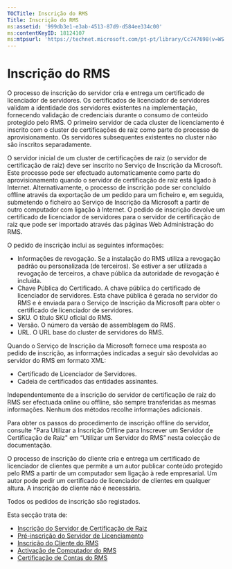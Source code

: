 ```yaml
---
TOCTitle: Inscrição do RMS
Title: Inscrição do RMS
ms:assetid: '999db3e1-e3ab-4513-87d9-d584ee334c00'
ms:contentKeyID: 18124107
ms:mtpsurl: 'https://technet.microsoft.com/pt-pt/library/Cc747698(v=WS.10)'
---
```


Inscrição do RMS
================

O processo de inscrição do servidor cria e entrega um certificado de licenciador de servidores. Os certificados de licenciador de servidores validam a identidade dos servidores existentes na implementação, fornecendo validação de credenciais durante o consumo de conteúdo protegido pelo RMS. O primeiro servidor de cada cluster de licenciamento é inscrito com o cluster de certificações de raiz como parte do processo de aprovisionamento. Os servidores subsequentes existentes no cluster não são inscritos separadamente.

O servidor inicial de um cluster de certificações de raiz (o servidor de certificação de raiz) deve ser inscrito no Serviço de Inscrição da Microsoft. Este processo pode ser efectuado automaticamente como parte do aprovisionamento quando o servidor de certificação de raiz está ligado à Internet. Alternativamente, o processo de inscrição pode ser concluído offline através da exportação de um pedido para um ficheiro e, em seguida, submetendo o ficheiro ao Serviço de Inscrição da Microsoft a partir de outro computador com ligação à Internet. O pedido de inscrição devolve um certificado de licenciador de servidores para o servidor de certificação de raiz que pode ser importado através das páginas Web Administração do RMS.

O pedido de inscrição inclui as seguintes informações:

-   Informações de revogação. Se a instalação do RMS utiliza a revogação padrão ou personalizada (de terceiros). Se estiver a ser utilizada a revogação de terceiros, a chave pública da autoridade de revogação é incluída.
-   Chave Pública do Certificado. A chave pública do certificado de licenciador de servidores. Esta chave pública é gerada no servidor do RMS e é enviada para o Serviço de Inscrição da Microsoft para obter o certificado de licenciador de servidores.
-   SKU. O título SKU oficial do RMS.
-   Versão. O número da versão de assemblagem do RMS.
-   URL. O URL base do cluster de servidores do RMS.

Quando o Serviço de Inscrição da Microsoft fornece uma resposta ao pedido de inscrição, as informações indicadas a seguir são devolvidas ao servidor do RMS em formato XML:

-   Certificado de Licenciador de Servidores.
-   Cadeia de certificados das entidades assinantes.

Independentemente de a inscrição do servidor de certificação de raiz do RMS ser efectuada online ou offline, são sempre transferidas as mesmas informações. Nenhum dos métodos recolhe informações adicionais.

Para obter os passos do procedimento de inscrição offline do servidor, consulte "Para Utilizar a Inscrição Offline para Inscrever um Servidor de Certificação de Raiz" em “Utilizar um Servidor do RMS” nesta colecção de documentação.

O processo de inscrição do cliente cria e entrega um certificado de licenciador de clientes que permite a um autor publicar conteúdo protegido pelo RMS a partir de um computador sem ligação à rede empresarial. Um autor pode pedir um certificado de licenciador de clientes em qualquer altura. A inscrição do cliente não é necessária.

Todos os pedidos de inscrição são registados.

Esta secção trata de:

-   [Inscrição do Servidor de Certificação de Raiz](https://technet.microsoft.com/f08bc919-f090-4843-b2ce-b40d558012ce)
-   [Pré-inscrição do Servidor de Licenciamento](https://technet.microsoft.com/7bc63397-9186-464c-8824-867038adce9b)
-   [Inscrição do Cliente do RMS](https://technet.microsoft.com/9c1d07bf-7235-4694-8291-ac2e5b221f4a)
-   [Activação de Computador do RMS](https://technet.microsoft.com/09a0d631-9860-477f-9d10-df61b3bfe125)
-   [Certificação de Contas do RMS](https://technet.microsoft.com/c9a385c5-6dbb-47f5-a80f-69718e6f9deb)
